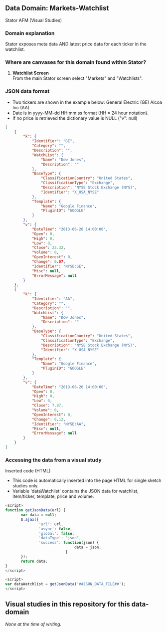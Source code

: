 ## Data Domain: Markets-Watchlist
Stator AFM (Visual Studies)

### Domain explanation
Stator exposes meta data AND latest price data for each ticker in the watchlist.

### Where are canvases for this domain found within Stator?
1. **Watchlist Screen**  
   From the main Stator screen select "Markets" and "Watchlists".

### JSON data format
- Two tickers are shown in the example below:
 	General Electric (GE)
	Alcoa Inc (AA)
- Date is in yyyy-MM-dd HH:mm:ss format (HH = 24 hour notation).
- If no price is retrieved the dictionary value is NULL ("v": null)

```json
[
    {
        "k": {
            "Identifier": "GE",
            "Category": "",
            "Description": "",
            "WatchList": {
                "Name": "Dow Jones",
                "Description": ""
            },
            "BaseType": {
                "ClassificationCountry": "United States",
                "ClassificationType": "Exchange",
                "Description": "NYSE Stock Exchange (NYS)",
                "Identifier": "X_USA_NYSE"
            },
            "Template": {
                "Name": "Google Finance",
                "PluginID": "GOOGLE"
            }
        },
        "v": {
            "DateTime": "2013-06-26 14:00:00",
            "Open": 0,
            "High": 0,
            "Low": 0,
            "Close": 23.32,
            "Volume": 0,
            "OpenInterest": 0,
            "Change": 0.07,
            "Identifier": "NYSE:GE",
            "Misc": null,
            "ErrorMessage": null
        }
    },
    {
        "k": {
            "Identifier": "AA",
            "Category": "",
            "Description": "",
            "WatchList": {
                "Name": "Dow Jones",
                "Description": ""
            },
            "BaseType": {
                "ClassificationCountry": "United States",
                "ClassificationType": "Exchange",
                "Description": "NYSE Stock Exchange (NYS)",
                "Identifier": "X_USA_NYSE"
            },
            "Template": {
                "Name": "Google Finance",
                "PluginID": "GOOGLE"
            }
        },
        "v": {
            "DateTime": "2013-06-26 14:00:00",
            "Open": 0,
            "High": 0,
            "Low": 0,
            "Close": 7.87,
            "Volume": 0,
            "OpenInterest": 0,
            "Change": 0.12,
            "Identifier": "NYSE:AA",
            "Misc": null,
            "ErrorMessage": null
        }
    }
]
```

### Accessing the data from a visual study
Inserted code (HTML)
- This code is automatically inserted into the page HTML for single sketch studies only.
- Variable 'dataWatchlist' contains the JSON data for watchlist, item/ticker, template, price and volume.

```javascript
<script>
function getJsonData(url) {
       var data = null;
       $.ajax({
               'url': url,
               'async': false,
               'global': false,
               'dataType': "json",
               'success': function(json) {
                               data = json;
                           }
       });
       return data;
}
</script>

<script>
var dataWatchlist = getJsonData('##JSON_DATA_FILE##');
</script>
```

## Visual studies in this repository for this data-domain
<i>None at the time of writing.</i>
